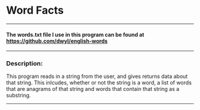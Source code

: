 # Word Facts
---
#### The words.txt file I use in this program can be found at https://github.com/dwyl/english-words
---
### Description:
This program reads in a string from the user, and gives returns data about that string. 
This inlcudes, whether or not the string is a word, a list of words that are anagrams of 
that string and words that contain that string as a substring.

---
